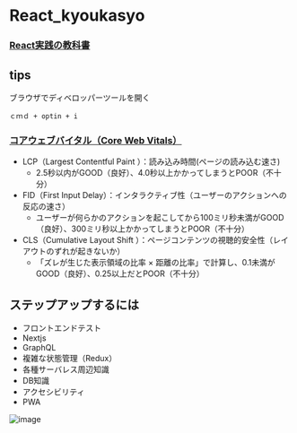 # React_kyoukasyo
### [React実践の教科書](https://www.amazon.co.jp/%E3%83%A2%E3%83%80%E3%83%B3JavaScript%E3%81%AE%E5%9F%BA%E6%9C%AC%E3%81%8B%E3%82%89%E5%A7%8B%E3%82%81%E3%82%8B-React%E5%AE%9F%E8%B7%B5%E3%81%AE%E6%95%99%E7%A7%91%E6%9B%B8-%E6%9C%80%E6%96%B0ReactHooks%E5%AF%BE%E5%BF%9C-Informatics-IDEA/dp/481561072X)

## tips
ブラウザでディベロッパーツールを開く
```
ｃｍｄ + optin + i
```
### [コアウェブバイタル（Core Web Vitals）](https://gmotech.jp/semlabo/seo/blog/core-web-vitals/)
- LCP（Largest Contentful Paint ）：読み込み時間(ページの読み込む速さ)
  - 2.5秒以内がGOOD（良好）、4.0秒以上かかってしまうとPOOR（不十分）
- FID（First Input Delay）：インタラクティブ性（ユーザーのアクションへの反応の速さ）
  - ユーザーが何らかのアクションを起こしてから100ミリ秒未満がGOOD（良好）、300ミリ秒以上かかってしまうとPOOR（不十分）
- CLS（Cumulative Layout Shift ）：ページコンテンツの視聴的安全性（レイアウトのずれが起きないか）
  - 「ズレが生じた表示領域の比率 × 距離の比率」で計算し、0.1未満がGOOD（良好）、0.25以上だとPOOR（不十分）

## ステップアップするには
- フロントエンドテスト
- Nextjs
- GraphQL
- 複雑な状態管理（Redux）
- 各種サーバレス周辺知識
- DB知識
- アクセシビリティ
- PWA

![image](https://github.com/nakampany/React_kyoukasyo/assets/103278404/5ea3514e-93fe-4e4e-9b3f-5d7db7539edd)

